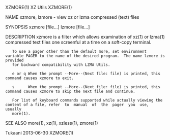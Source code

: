 XZMORE(1)                                                            XZ Utils                                                            XZMORE(1)

NAME
       xzmore, lzmore - view xz or lzma compressed (text) files

SYNOPSIS
       xzmore [file...]
       lzmore [file...]

DESCRIPTION
       xzmore is a filter which allows examination of xz(1) or lzma(1) compressed text files one screenful at a time on a soft-copy terminal.

       To use a pager other than the default more, set environment variable PAGER to the name of the desired program.  The name lzmore is provided
       for backward compatibility with LZMA Utils.

       e or q When the prompt --More--(Next file: file) is printed, this command causes xzmore to exit.

       s      When the prompt --More--(Next file: file) is printed, this command causes xzmore to skip the next file and continue.

       For list of keyboard commands supported while actually viewing the content of a file, refer  to  manual  of  the  pager  you  use,  usually
       more(1).

SEE ALSO
       more(1), xz(1), xzless(1), zmore(1)

Tukaani                                                             2013-06-30                                                           XZMORE(1)
